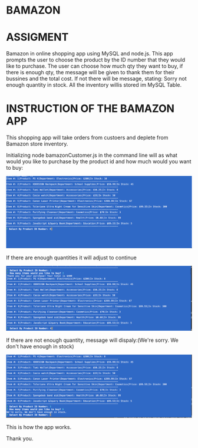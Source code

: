 # BAMAZON

# ASSIGMENT

Bamazon in online shopping app using MySQL and node.js. This app prompts the user to choose the product by the ID number that they would like to purchase. The user can choose how much qty they want to buy, if there is enough qty, the message will be given to thank them for their bussines and the total cost. If not there will be message, stating: Sorry not enough quantity in stock. All the inventory willis stored im MySQL Table.


# INSTRUCTION OF THE BAMAZON APP

This shopping app will take orders from custoers and deplete from Bamazon store inventory.

Initializing node bamazonCustomer.js in the command line will as what would you like to purchase by the product id and how much would you want to buy:

![Shot1](screenshots/bamazon1.jpg)

If there are enough quantities it will adjust to continue

![Shot2](screenshots/bamazon2.jpg)

If there are not enough quantity, message will dispaly:(We're sorry. We don't have enough in stock)

![Shot3](screenshots/bamazon3.jpg)

This is how the app works.

Thank you.